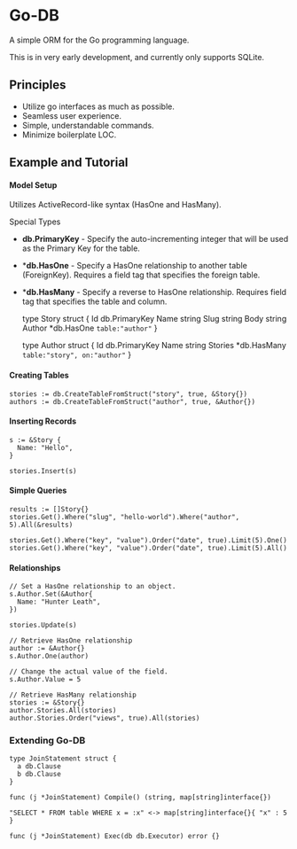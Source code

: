 # Go-DB

A simple ORM for the Go programming language.

This is in very early development, and currently only supports SQLite.

## Principles

- Utilize go interfaces as much as possible.
- Seamless user experience.
- Simple, understandable commands.
- Minimize boilerplate LOC.

## Example and Tutorial

#### Model Setup

Utilizes ActiveRecord-like syntax (HasOne and HasMany).

Special Types

- **db.PrimaryKey** - Specify the auto-incrementing integer that will be used as the Primary Key for the table.
- ***db.HasOne**    - Specify a HasOne relationship to another table (ForeignKey). Requires a field tag that specifies the foreign table.
- ***db.HasMany**   - Specify a reverse to HasOne relationship. Requires field tag that specifies the table and column.


    type Story struct {
      Id     db.PrimaryKey
      Name   string
      Slug   string
      Body   string
      Author *db.HasOne `table:"author"`
    }

    type Author struct {
      Id      db.PrimaryKey
      Name    string
      Stories *db.HasMany `table:"story", on:"author"`
    }

#### Creating Tables

    stories := db.CreateTableFromStruct("story", true, &Story{})
    authors := db.CreateTableFromStruct("author", true, &Author{})

#### Inserting Records

    s := &Story {
      Name: "Hello",
    }

    stories.Insert(s)

#### Simple Queries

    results := []Story{}
    stories.Get().Where("slug", "hello-world").Where("author", 5).All(&results)

    stories.Get().Where("key", "value").Order("date", true).Limit(5).One()
    stories.Get().Where("key", "value").Order("date", true).Limit(5).All()

#### Relationships

    // Set a HasOne relationship to an object.
    s.Author.Set(&Author{
      Name: "Hunter Leath",
    })

    stories.Update(s)

    // Retrieve HasOne relationship
    author := &Author{}
    s.Author.One(author)

    // Change the actual value of the field.
    s.Author.Value = 5

    // Retrieve HasMany relationship
    stories := &Story{}
    author.Stories.All(stories)
    author.Stories.Order("views", true).All(stories)

### Extending Go-DB

    type JoinStatement struct {
      a db.Clause
      b db.Clause
    }

    func (j *JoinStatement) Compile() (string, map[string]interface{})

    "SELECT * FROM table WHERE x = :x" <-> map[string]interface{}{ "x" : 5 }

    func (j *JoinStatement) Exec(db db.Executor) error {}
